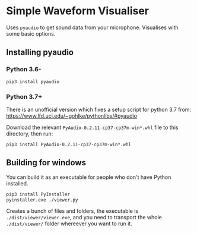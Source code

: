 # Simple Waveform Visualiser

Uses `pyaudio` to get sound data from your microphone. Visualises with some basic options.

## Installing pyaudio

### Python 3.6-

`pip3 install pyaudio`

### Python 3.7+

There is an unofficial version which fixes a setup script for python 3.7 from: https://www.lfd.uci.edu/~gohlke/pythonlibs/#pyaudio

Download the relevant `PyAudio‑0.2.11‑cp37‑cp37m‑win*.whl` file to this directory, then run:

`pip3 install PyAudio-0.2.11-cp37-cp37m-win*.whl`

## Building for windows

You can build it as an executable for people who don't have Python installed.

```bash
pip3 install PyInstaller
pyinstaller.exe ./viewer.py
```

Creates a bunch of files and folders, the executable is `./dist/viewer/viewer.exe`, and you need to transport the whole `./dist/viewer/` folder whereever you want to run it.
